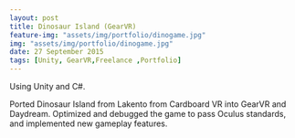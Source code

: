 ```yaml
---
layout: post
title: Dinosaur Island (GearVR)
feature-img: "assets/img/portfolio/dinogame.jpg"
img: "assets/img/portfolio/dinogame.jpg"
date: 27 September 2015
tags: [Unity, GearVR,Freelance ,Portfolio]
---
```


Using Unity and C#.

Ported Dinosaur Island from Lakento from Cardboard VR into GearVR and Daydream. Optimized and debugged the game to pass Oculus standards, and implemented new gameplay features. 